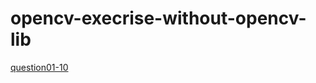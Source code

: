 # opencv-execrise-without-opencv-lib

[question01-10](https://github.com/mokomokoo/opencv-execrise-without-opencv-lib/blob/master/opencv%20exercise/Question_01_10/questions%2001_10.ipynb)
